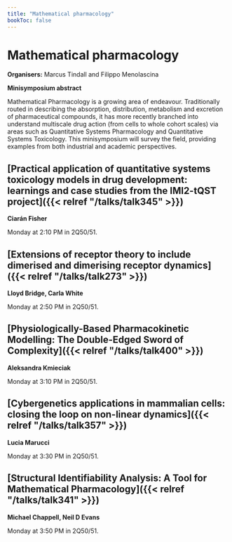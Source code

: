 ```yaml
---
title: "Mathematical pharmacology"
bookToc: false
---
```


# Mathematical pharmacology

**Organisers:** Marcus Tindall and Filippo Menolascina

**Minisymposium abstract**

Mathematical Pharmacology is a growing area of endeavour. Traditionally routed in describing the absorption, distribution, metabolism and excretion of pharmaceutical compounds, it has more recently branched into understand multiscale drug action (from cells to whole cohort scales) via areas such as Quantitative Systems Pharmacology and Quantitative Systems Toxicology. This minisymposium will survey the field, providing examples from both industrial and academic perspectives.



## [Practical application of quantitative systems toxicology models in drug development: learnings and case studies from the IMI2-tQST project]({{< relref "/talks/talk345" >}})

**Ciarán Fisher**

Monday at 2:10 PM in 2Q50/51.


## [Extensions of receptor theory to include dimerised and dimerising receptor dynamics]({{< relref "/talks/talk273" >}})

**Lloyd Bridge, Carla White**

Monday at 2:50 PM in 2Q50/51.


## [Physiologically-Based Pharmacokinetic Modelling: The Double-Edged Sword of Complexity]({{< relref "/talks/talk400" >}})

**Aleksandra Kmieciak**

Monday at 3:10 PM in 2Q50/51.


## [Cybergenetics applications in mammalian cells: closing the loop on non-linear dynamics]({{< relref "/talks/talk357" >}})

**Lucia Marucci**

Monday at 3:30 PM in 2Q50/51.


## [Structural Identifiability Analysis: A Tool for Mathematical Pharmacology]({{< relref "/talks/talk341" >}})

**Michael Chappell, Neil D Evans**

Monday at 3:50 PM in 2Q50/51.


